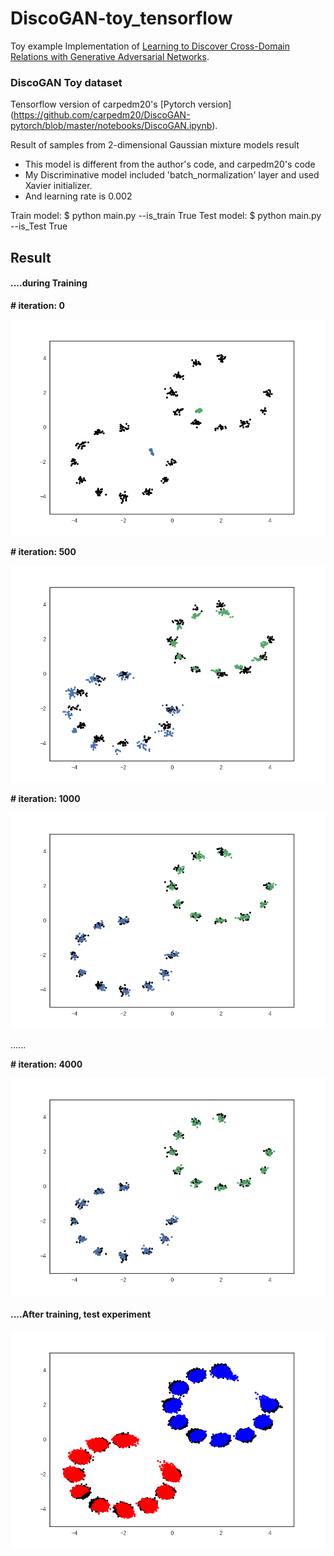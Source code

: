 # DiscoGAN-toy_tensorflow


Toy example Implementation of [Learning to Discover Cross-Domain Relations with Generative Adversarial Networks](https://arxiv.org/abs/1703.05192).

### DiscoGAN Toy dataset

Tensorflow version of carpedm20's [Pytorch version] (https://github.com/carpedm20/DiscoGAN-pytorch/blob/master/notebooks/DiscoGAN.ipynb).

Result of samples from 2-dimensional Gaussian mixture models result

* This model is different from the author's code, and carpedm20's code
* My Discriminative model included 'batch_normalization' layer and used Xavier initializer.
* And learning rate is 0.002

Train model:
    $ python main.py --is_train True
Test model:
    $ python main.py --is_Test True

## Result

#### ....during Training

**# iteration: 0**

<img src="result/0.png">

**# iteration: 500**

<img src="result/500.png">

**# iteration: 1000**

<img src="result/1000.png">

......

**# iteration: 4000**

<img src="result/4000.png">

#### ....After training, test experiment
<img src="result/test_result.png">
